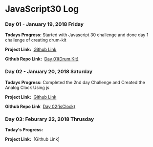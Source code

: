 # JavaScript30 Log

### Day 01 - January 19, 2018 Friday

**Todays Progress:** Started with Javascript 30 challenge and done day 1 challenge of creating drum-kit 

**Project Link:** &nbsp;[Github Link](https://khudania.github.io/drum-kit/)

**Github Repo Link:** &nbsp;[Day 01(Drum Kit)](https://github.com/khudania/drum-kit)


### Day 02 - January 20, 2018 Saturday

**Todays Progress:** Completed the 2nd day Challenge and Created the Analog Clock Using js

**Project Link:** &nbsp;[Github Link](https://khudania.github.io/jsClock/)

**Github Repo Link**  &nbsp;[Day 02(jsClock)](https://github.com/khudania/jsClock)


### Day 03: Feburary 22, 2018 Thrusday

**Today's Progress:** 

**Project Link:** &nbsp;[Github Link]

